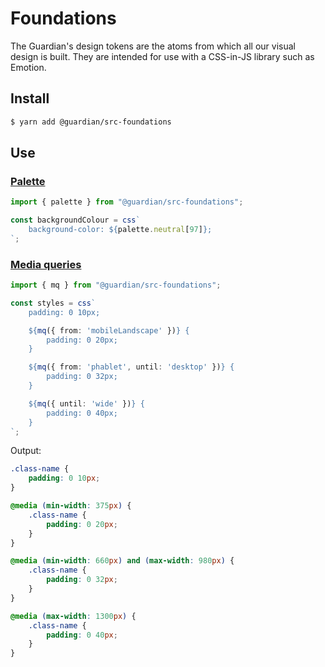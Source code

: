 # Foundations

The Guardian's design tokens are the atoms from which all our visual design is built. They are intended for use with a CSS-in-JS library such as Emotion.

## Install

```sh
$ yarn add @guardian/src-foundations
```

## Use

### [Palette](https://zeroheight.com/2a1e5182b/p/606d47)

```ts
import { palette } from "@guardian/src-foundations";

const backgroundColour = css`
	background-color: ${palette.neutral[97]};
`;
```

### [Media queries](https://zeroheight.com/2a1e5182b/p/41be19/b/332713)

```ts
import { mq } from "@guardian/src-foundations";

const styles = css`
	padding: 0 10px;

	${mq({ from: 'mobileLandscape' })} {
		padding: 0 20px;
	}

	${mq({ from: 'phablet', until: 'desktop' })} {
		padding: 0 32px;
	}

	${mq({ until: 'wide' })} {
		padding: 0 40px;
	}
`;
```

Output:

```css
.class-name {
	padding: 0 10px;
}

@media (min-width: 375px) {
	.class-name {
		padding: 0 20px;
	}
}

@media (min-width: 660px) and (max-width: 980px) {
	.class-name {
		padding: 0 32px;
	}
}

@media (max-width: 1300px) {
	.class-name {
		padding: 0 40px;
	}
}
```
